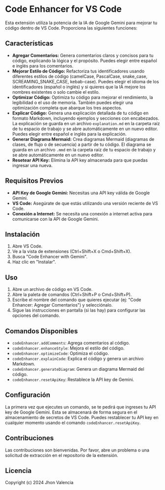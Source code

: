 # Code Enhancer for VS Code

Esta extensión utiliza la potencia de la IA de Google Gemini para mejorar tu código dentro de VS Code.  Proporciona las siguientes funciones:

## Características

* **Agregar Comentarios:**  Genera comentarios claros y concisos para tu código, explicando la lógica y el propósito. Puedes elegir entre español e inglés para los comentarios.
* **Mejorar Estilo de Código:** Refactoriza tus identificadores usando diferentes estilos de código (camelCase, PascalCase, snake_case, SCREAMING_SNAKE_CASE, kebab-case).  Puedes elegir el idioma de los identificadores (español o inglés) y si quieres que la IA mejore los nombres existentes o solo cambie el estilo.
* **Optimizar Código:** Optimiza tu código para mejorar el rendimiento, la legibilidad o el uso de memoria.  También puedes elegir una optimización completa que abarque los tres aspectos.
* **Explicar Código:** Genera una explicación detallada de tu código en formato Markdown, incluyendo ejemplos y secciones con encabezados. La explicación se guarda en un archivo `explanation.md` en la carpeta raíz de tu espacio de trabajo y se abre automáticamente en un nuevo editor. Puedes elegir entre español e inglés para la explicación.
* **Generar Diagrama Mermaid:** Crea diagramas Mermaid (diagramas de clases, de flujo o de secuencia) a partir de tu código. El diagrama se guarda en un archivo `.mmd` en la carpeta raíz de tu espacio de trabajo y se abre automáticamente en un nuevo editor.
* **Resetear API Key:**  Elimina la API key almacenada para que puedas ingresar una nueva.

## Requisitos Previos

* **API Key de Google Gemini:** Necesitas una API key válida de Google Gemini.
* **VS Code:**  Asegúrate de que estás utilizando una versión reciente de VS Code.
* **Conexión a Internet:** Se necesita una conexión a internet activa para comunicarse con la API de Google Gemini.


## Instalación

1. Abre VS Code.
2. Ve a la vista de extensiones (Ctrl+Shift+X o Cmd+Shift+X).
3. Busca "Code Enhancer with Gemini".
4. Haz clic en "Instalar".


## Uso

1. Abre un archivo de código en VS Code.
2. Abre la paleta de comandos (Ctrl+Shift+P o Cmd+Shift+P).
3. Escribe el nombre del comando que quieres ejecutar (ej: "Code Enhancer: Agregar Comentarios") y selecciónalo.
4. Sigue las instrucciones en pantalla (si las hay) para configurar las opciones del comando.

## Comandos Disponibles

* `codeEnhancer.addComments`: Agrega comentarios al código.
* `codeEnhancer.enhanceStyle`: Mejora el estilo del código.
* `codeEnhancer.optimizeCode`: Optimiza el código.
* `codeEnhancer.explainCode`: Explica el código y genera un archivo Markdown.
* `codeEnhancer.generateDiagram`: Genera un diagrama Mermaid del código.
* `codeEnhancer.resetApiKey`: Restablece la API key de Gemini.


## Configuración

La primera vez que ejecutes un comando, se te pedirá que ingreses tu API key de Google Gemini.  Esta se almacenará de forma segura en el almacenamiento de secretos de VS Code.  Puedes restablecer tu API key en cualquier momento usando el comando `codeEnhancer.resetApiKey`.


## Contribuciones

Las contribuciones son bienvenidas. Por favor, abre un problema o una solicitud de extracción en el repositorio de la extensión.


## Licencia

Copyright (c) 2024 Jhon Valencia

